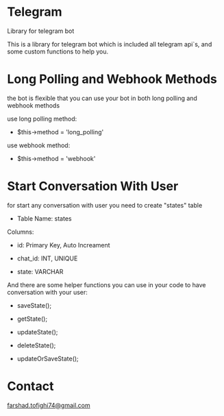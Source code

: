 # Telegram
Library for telegram bot

This is a library for telegram bot which is included all telegram api`s, and some custom functions to help you.

# Long Polling and Webhook Methods
the bot is flexible that you can use your bot in both long polling and webhook methods

use long polling method:

* $this->method = 'long_polling'

use webhook method:

* $this->method = 'webhook'

# Start Conversation With User
for start any conversation with user you need to create "states" table

* Table Name: states

Columns:

* id: Primary Key, Auto Increament

* chat_id: INT, UNIQUE

* state: VARCHAR

And there are some helper functions you can use in your code to have conversation with your user:

* saveState();

* getState();

* updateState();

* deleteState();

* updateOrSaveState();

# Contact
farshad.tofighi74@gmail.com
